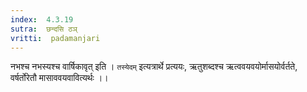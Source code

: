 ```yaml
---
index:  4.3.19
sutra:  छन्दसि ठञ्
vritti:  padamanjari
---
```


नभश्च नभस्यश्च वार्षिकावृत् इति । `तस्येदम्` इत्यत्रार्थे प्रत्ययः, ऋतुशब्दश्च ऋत्ववयवयोर्मासयोर्वर्तते, वर्षर्तोरेतौ मासाववयवावित्यर्थः ।।
